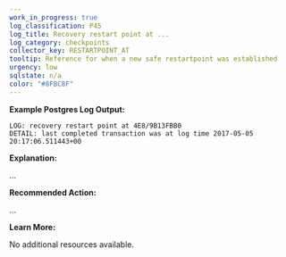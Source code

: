 ```yaml
---
work_in_progress: true
log_classification: P45
log_title: Recovery restart point at ...
log_category: checkpoints
collector_key: RESTARTPOINT_AT
tooltip: Reference for when a new safe restartpoint was established
urgency: low
sqlstate: n/a
color: "#8FBC8F"
---
```


**Example Postgres Log Output:**

```
LOG: recovery restart point at 4E8/9B13FBB0
DETAIL: last completed transaction was at log time 2017-05-05 20:17:06.511443+00
```

**Explanation:**

...

**Recommended Action:**

...

**Learn More:**

No additional resources available.
